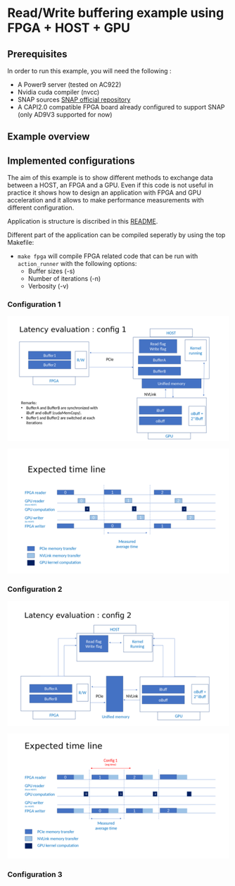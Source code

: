 # Read/Write buffering example using FPGA + HOST + GPU

## Prerequisites

In order to run this example, you will need the following :

* A Power9 server (tested on AC922)
* Nvidia cuda compiler (nvcc)
* SNAP sources [SNAP official repository](https://github.com/open-power/snap)
* A CAPI2.0 compatible FPGA board already configured to support SNAP (only AD9V3 supported for now)

## Example overview

## Implemented configurations

The aim of this example is to show different methods to exchange data between a HOST, an FPGA and a GPU. Even if this code is not useful in practice it shows how to design an application with FPGA and GPU acceleration and it allows to make performance measurements with different configuration.

Application is structure is discribed in this [README](https://github.com/sinitame/capi-experiments/tree/read-write-example/fpga-gpu-examples).

Different part of the application can be compiled seperatly by using the top Makefile:

* `make fpga` will compile FPGA related code that can be run with `action_runner` with the following options:
  * Buffer sizes (-s)
  * Number of iterations (-n)
  * Verbosity (-v)

### Configuration 1

![Alt text](https://raw.githubusercontent.com/sinitame/capi-experiments/read-write-example/fpga-gpu-examples/read-write-example/doc/fpga-gpu-config-1.png "Config 1 figure")

![Alt text](https://raw.githubusercontent.com/sinitame/capi-experiments/read-write-example/fpga-gpu-examples/read-write-example/doc/fpga-gpu-config-1-time-line.png "Config 1 time line")

### Configuration 2

![Alt text](https://raw.githubusercontent.com/sinitame/capi-experiments/read-write-example/fpga-gpu-examples/read-write-example/doc/fpga-gpu-config-2.png "Config 2 figure")

![Alt text](https://raw.githubusercontent.com/sinitame/capi-experiments/read-write-example/fpga-gpu-examples/read-write-example/doc/fpga-gpu-config-2-time-line.png "Config 2 time line")


### Configuration 3

